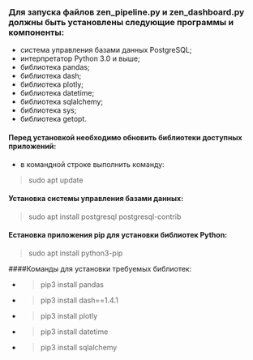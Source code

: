 ### Для запуска файлов zen_pipeline.py и zen_dashboard.py должны быть установлены следующие программы и компоненты:

- система управления базами данных PostgreSQL;
- интерпретатор Python 3.0 и выше;
- библиотека pandas;
- библиотека dash;
- библиотека plotly;
- библиотека datetime;
- библиотека sqlalchemy;
- библиотека sys;
- библиотека getopt.

#### Перед установкой необходимо обновить библиотеки доступных приложений:

- в командной строке выполнить команду:

> sudo apt update

#### Установка системы управления базами данных:

> sudo apt install postgresql postgresql-contrib  

#### Eстановка приложения pip для установки библиотек Python:

> sudo apt install python3-pip

####Команды для установки требуемых библиотек:
- > pip3 install pandas
- > pip3 install dash==1.4.1
- > pip3 install plotly
- > pip3 install datetime
- > pip3 install sqlalchemy 
